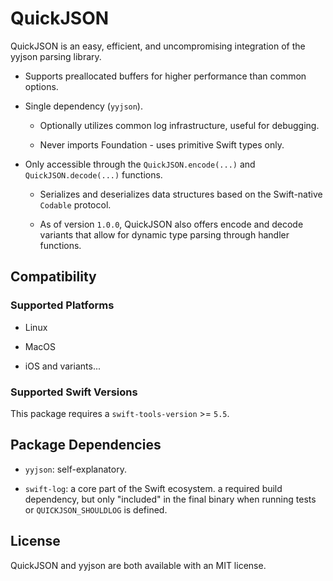 # QuickJSON

QuickJSON is an easy, efficient, and uncompromising integration of the yyjson parsing library.

- Supports preallocated buffers for higher performance than common options.

- Single dependency (`yyjson`).

	- Optionally utilizes common log infrastructure, useful for debugging.

	- Never imports Foundation - uses primitive Swift types only.

- Only accessible through the `QuickJSON.encode(...)` and `QuickJSON.decode(...)` functions.

	- Serializes and deserializes data structures based on the Swift-native `Codable` protocol.

	- As of version `1.0.0`, QuickJSON also offers encode and decode variants that allow for dynamic type parsing through handler functions.

## Compatibility

### Supported Platforms

- Linux

- MacOS

- iOS and variants...

### Supported Swift Versions

This package requires a `swift-tools-version` >= `5.5`.

## Package Dependencies

- `yyjson`: self-explanatory.

- `swift-log`: a core part of the Swift ecosystem. a required build dependency, but only "included" in the final binary when running tests or `QUICKJSON_SHOULDLOG` is defined.

## License

QuickJSON and yyjson are both available with an MIT license.